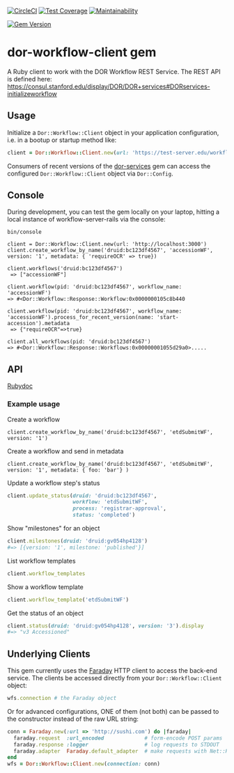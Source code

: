 [![CircleCI](https://circleci.com/gh/sul-dlss/dor-workflow-client.svg?style=svg)](https://circleci.com/gh/sul-dlss/dor-workflow-client)
[![Test Coverage](https://api.codeclimate.com/v1/badges/ff9d01af29a7a357645c/test_coverage)](https://codeclimate.com/github/sul-dlss/dor-workflow-client/test_coverage)
[![Maintainability](https://api.codeclimate.com/v1/badges/ff9d01af29a7a357645c/maintainability)](https://codeclimate.com/github/sul-dlss/dor-workflow-client/maintainability)

[![Gem Version](https://badge.fury.io/rb/dor-workflow-client.svg)](https://badge.fury.io/rb/dor-workflow-client)

# dor-workflow-client gem

A Ruby client to work with the DOR Workflow REST Service. The REST API is defined here:
https://consul.stanford.edu/display/DOR/DOR+services#DORservices-initializeworkflow

## Usage

Initialize a `Dor::Workflow::Client` object in your application configuration, i.e. in a bootup or startup method like:

```ruby
client = Dor::Workflow::Client.new(url: 'https://test-server.edu/workflow/')
```

Consumers of recent versions of the [dor-services](https://github.com/sul-dlss/dor-services) gem can access the configured `Dor::Workflow::Client` object via `Dor::Config`.

## Console

During development, you can test the gem locally on your laptop, hitting a local instance of workflow-server-rails via the console:

```
bin/console

client = Dor::Workflow::Client.new(url: 'http://localhost:3000')
client.create_workflow_by_name('druid:bc123df4567', 'accessionWF', version: '1', metadata: { 'requireOCR' => true})

client.workflows('druid:bc123df4567')
 => ["accessionWF"]

client.workflow(pid: 'druid:bc123df4567', workflow_name: 'accessionWF')
=> #<Dor::Workflow::Response::Workflow:0x0000000105c8b440

client.workflow(pid: 'druid:bc123df4567', workflow_name: 'accessionWF').process_for_recent_version(name: 'start-accession').metadata
 => {"requireOCR"=>true}

client.all_workflows(pid: 'druid:bc123df4567')
=> #<Dor::Workflow::Response::Workflows:0x00000001055d29a0>.....
```

## API
[Rubydoc](https://www.rubydoc.info/github/sul-dlss/dor-workflow-client/main)

### Example usage
Create a workflow
```
client.create_workflow_by_name('druid:bc123df4567', 'etdSubmitWF', version: '1')
```

Create a workflow and send in metadata
```
client.create_workflow_by_name('druid:bc123df4567', 'etdSubmitWF', version: '1', metadata: { foo: 'bar'} )
```

Update a workflow step's status
```ruby
client.update_status(druid: 'druid:bc123df4567',
                     workflow: 'etdSubmitWF',
                     process: 'registrar-approval',
                     status: 'completed')
```

Show "milestones" for an object
```ruby
client.milestones(druid: 'druid:gv054hp4128')
#=> [{version: '1', milestone: 'published'}]
```

List workflow templates
```ruby
client.workflow_templates
```

Show a workflow template
```ruby
client.workflow_template('etdSubmitWF')
```

Get the status of an object
```ruby
client.status(druid: 'druid:gv054hp4128', version: '3').display
#=> "v3 Accessioned"
```

## Underlying Clients

This gem currently uses the [Faraday](https://github.com/lostisland/faraday) HTTP client to access the back-end service.  The clients be accessed directly from your `Dor::Workflow::Client` object:

```ruby
wfs.connection # the Faraday object
```

Or for advanced configurations, ONE of them (not both) can be passed to the constructor instead of the raw URL string:

```ruby
conn = Faraday.new(:url => 'http://sushi.com') do |faraday|
  faraday.request  :url_encoded             # form-encode POST params
  faraday.response :logger                  # log requests to STDOUT
  faraday.adapter  Faraday.default_adapter  # make requests with Net::HTTP
end
wfs = Dor::Workflow::Client.new(connection: conn)
```
